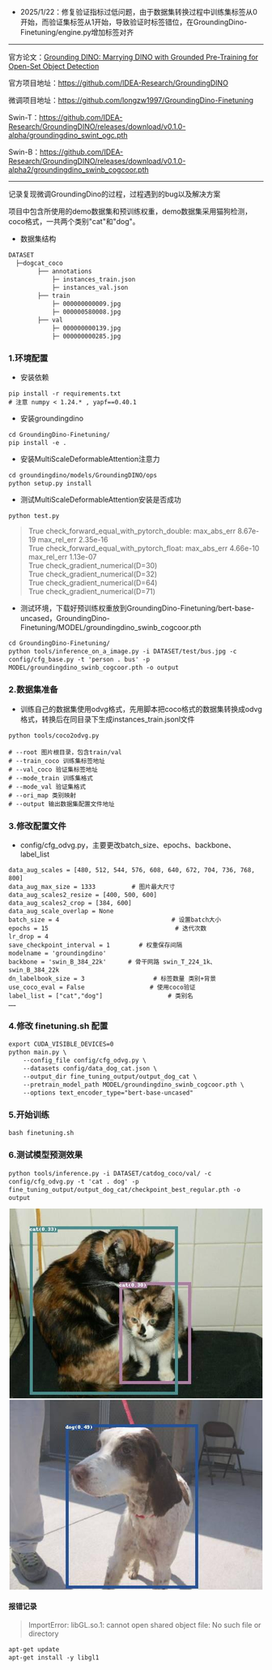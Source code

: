 * 2025/1/22：修复验证指标过低问题，由于数据集转换过程中训练集标签从0开始，而验证集标签从1开始，导致验证时标签错位，在GroundingDino-Finetuning/engine.py增加标签对齐
------------------------------------------------------------------------
官方论文：[Grounding DINO: Marrying DINO with Grounded Pre-Training for Open-Set Object Detection](https://arxiv.org/pdf/2303.05499)

官方项目地址：https://github.com/IDEA-Research/GroundingDINO

微调项目地址：https://github.com/longzw1997/GroundingDino-Finetuning

Swin-T：https://github.com/IDEA-Research/GroundingDINO/releases/download/v0.1.0-alpha/groundingdino_swint_ogc.pth

Swin-B：https://github.com/IDEA-Research/GroundingDINO/releases/download/v0.1.0-alpha2/groundingdino_swinb_cogcoor.pth

---------------------------------------------

记录复现微调GroundingDino的过程，过程遇到的bug以及解决方案

项目中包含所使用的demo数据集和预训练权重，demo数据集采用猫狗检测，coco格式，一共两个类别"cat"和"dog"。

* 数据集结构
```
DATASET
  ├─dogcat_coco            
        ├── annotations
            ├─ instances_train.json
            ├─ instances_val.json
        ├── train
            ├─ 000000000009.jpg
            ├─ 000000580008.jpg
        ├── val
            ├─ 000000000139.jpg
            ├─ 000000000285.jpg
```
### 1.环境配置
* 安装依赖
```
pip install -r requirements.txt
# 注意 numpy < 1.24.* , yapf==0.40.1
```
* 安装groundingdino
```
cd GroundingDino-Finetuning/
pip install -e .
```
* 安装MultiScaleDeformableAttention注意力 
```
cd groundingdino/models/GroundingDINO/ops
python setup.py install
```
* 测试MultiScaleDeformableAttention安装是否成功
```# GroundingDino-Finetuning/groundingdino/models/GroundingDINO/ops
python test.py
```
>True check_forward_equal_with_pytorch_double: max_abs_err 8.67e-19 max_rel_err 2.35e-16<br>
>True check_forward_equal_with_pytorch_float: max_abs_err 4.66e-10 max_rel_err 1.13e-07<br>
>True check_gradient_numerical(D=30)<br>
>True check_gradient_numerical(D=32)<br>
>True check_gradient_numerical(D=64)<br>
>True check_gradient_numerical(D=71)<br>

* 测试环境，下载好预训练权重放到GroundingDino-Finetuning/bert-base-uncased，GroundingDino-Finetuning/MODEL/groundingdino_swinb_cogcoor.pth
```
cd GroundingDino-Finetuning/
python tools/inference_on_a_image.py -i DATASET/test/bus.jpg -c config/cfg_base.py -t 'person . bus' -p MODEL/groundingdino_swinb_cogcoor.pth -o output
```
### 2.数据集准备
* 训练自己的数据集使用odvg格式，先用脚本把coco格式的数据集转换成odvg格式，转换后在同目录下生成instances_train.jsonl文件
```
python tools/coco2odvg.py

# --root 图片根目录，包含train/val
# --train_coco 训练集标签地址
# --val_coco 验证集标签地址
# --mode_train 训练集格式
# --mode_val 验证集格式
# --ori_map 类别映射
# --output 输出数据集配置文件地址
```
### 3.修改配置文件 
* config/cfg_odvg.py，主要更改batch_size、epochs、backbone、label_list

```
data_aug_scales = [480, 512, 544, 576, 608, 640, 672, 704, 736, 768, 800]
data_aug_max_size = 1333          # 图片最大尺寸
data_aug_scales2_resize = [400, 500, 600]
data_aug_scales2_crop = [384, 600]
data_aug_scale_overlap = None
batch_size = 4                               # 设置batch大小
epochs = 15                                   # 迭代次数
lr_drop = 4
save_checkpoint_interval = 1        # 权重保存间隔
modelname = 'groundingdino'
backbone = 'swin_B_384_22k'      # 骨干网路 swin_T_224_1k、 swin_B_384_22k
dn_labelbook_size = 3                   # 标签数量 类别+背景
use_coco_eval = False                  # 使用coco验证
label_list = ["cat","dog"]                  # 类别名
……
```

### 4.修改 finetuning.sh 配置
```
export CUDA_VISIBLE_DEVICES=0
python main.py \
    --config_file config/cfg_odvg.py \
    --datasets config/data_dog_cat.json \
    --output_dir fine_tuning_output/output_dog_cat \
    --pretrain_model_path MODEL/groundingdino_swinb_cogcoor.pth \
    --options text_encoder_type="bert-base-uncased"
```
### 5.开始训练
```
bash finetuning.sh
```
### 6.测试模型预测效果
```
python tools/inference.py -i DATASET/catdog_coco/val/ -c config/cfg_odvg.py -t 'cat . dog' -p fine_tuning_output/output_dog_cat/checkpoint_best_regular.pth -o output
```
<center class="half">
    <img src="DATASET/test/cat.12176.jpg"><img src="DATASET/test/dog.12340.jpg">
</center >

#### 报错记录
>ImportError: libGL.so.1: cannot open shared object file: No such file or directory
```
apt-get update
apt-get install -y libgl1
```

